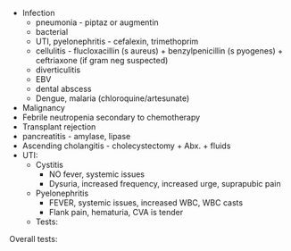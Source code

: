 -   Infection
    -   pneumonia - piptaz or augmentin
    -   bacterial
    -   UTI, pyelonephritis - cefalexin, trimethoprim
    -   cellulitis - flucloxacillin (s aureus) + benzylpenicillin (s pyogenes) + ceftriaxone (if gram neg suspected)
    -   diverticulitis
    -   EBV
    -   dental abscess
    -   Dengue, malaria (chloroquine/artesunate)
-   Malignancy
-   Febrile neutropenia secondary to chemotherapy
-   Transplant rejection
-   pancreatitis - amylase, lipase
-   Ascending cholangitis - cholecystectomy + Abx. + fluids
- UTI:
	- Cystitis
		- NO fever, systemic issues
		- Dysuria, increased frequency, increased urge, suprapubic pain
	- Pyelonephritis
		- FEVER, systemic issues, increased WBC, WBC casts
		- Flank pain, hematuria, CVA is tender
	- Tests:

Overall tests: